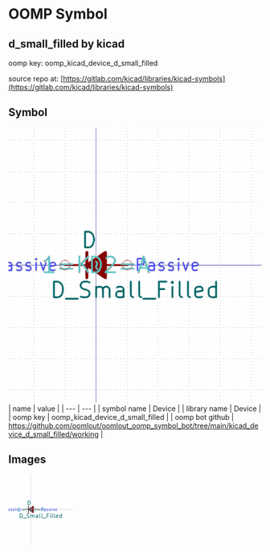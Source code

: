 # OOMP Symbol  
## d_small_filled  by kicad  
  
oomp key: oomp_kicad_device_d_small_filled  
  
source repo at: [https://gitlab.com/kicad/libraries/kicad-symbols](https://gitlab.com/kicad/libraries/kicad-symbols)  
## Symbol  
  
[![working.png](working_600.png)](working.png)  
| name | value | 
| --- | --- | 
| symbol name | Device | 
| library name | Device | 
| oomp key | oomp_kicad_device_d_small_filled | 
| oomp bot github | https://github.com/oomlout/oomlout_oomp_symbol_bot/tree/main/kicad_device_d_small_filled/working | 
## Images  
  
[![working.png](working_140.png)](working.png)  
